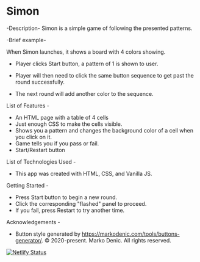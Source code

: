 # Simon
-Description-
Simon is a simple game of following the presented patterns. 


-Brief example-

When Simon launches, it shows a board with 4 colors showing. 

- Player clicks Start button, a pattern of 1 is shown to user. 

- Player will then need to click the same button sequence to get past the round successfully.

- The next round will add another color to the sequence.


List of Features -

- An HTML page with a table of 4 cells
- Just enough CSS to make the cells visible.
- Shows you a pattern and changes the background color of a cell when you click on it.
- Game tells you if you pass or fail. 
- Start/Restart button

List of Technologies Used -

- This app was created with HTML, CSS, and Vanilla JS.

Getting Started -

- Press Start button to begin a new round.
- Click the corresponding "flashed" panel to proceed.
- If you fail, press Restart to try another time. 

Acknowledgements -

- Button style generated by https://markodenic.com/tools/buttons-generator/.
© 2020-present. Marko Denic. All rights reserved.

[![Netlify Status](https://api.netlify.com/api/v1/badges/27874e2e-3fd9-434b-8b78-93e0adaa07ff/deploy-status)](https://app.netlify.com/sites/vibrant-hodgkin-168347/deploys)
